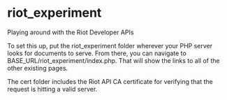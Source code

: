 riot_experiment
===============

Playing around with the Riot Developer APIs

To set this up, put the riot_experiment folder wherever your PHP server looks for documents to serve. From there, you can navigate to BASE_URL/riot_experiment/index.php. That will show the links to all of the other existing pages.

The cert folder includes the Riot API CA certificate for verifying that the request is hitting a valid server.
